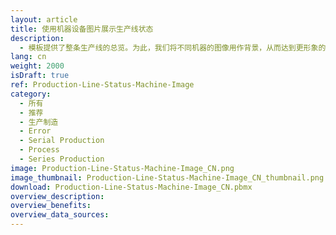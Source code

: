 ```yaml
---
layout: article
title: 使用机器设备图片展示生产线状态
description: 
  - 模板提供了整条生产线的总览。为此，我们将不同机器的图像用作背景，从而达到更形象的效果。这可以让您快速地了解到不同工作站的当前状态，并迅速地处理出现的任何故障。用您自己的数据源替换其中的固定变量，经过简单几步，就可将生产线的状态全面地展示出来。 
lang: cn
weight: 2000
isDraft: true
ref: Production-Line-Status-Machine-Image
category:
  - 所有
  - 推荐
  - 生产制造
  - Error
  - Serial Production
  - Process
  - Series Production
image: Production-Line-Status-Machine-Image_CN.png
image_thumbnail: Production-Line-Status-Machine-Image_CN_thumbnail.png
download: Production-Line-Status-Machine-Image_CN.pbmx
overview_description:
overview_benefits:
overview_data_sources:
---
```

